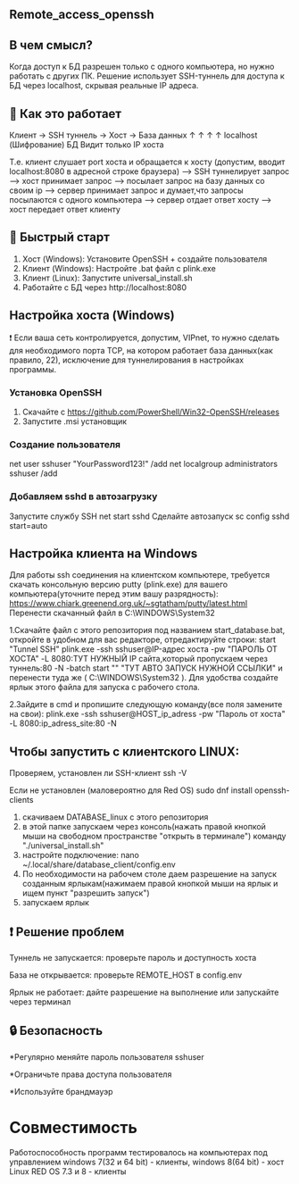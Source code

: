 ## Remote_access_openssh

## В чем смысл?
Когда доступ к БД разрешен только с одного компьютера, но нужно работать с других ПК. Решение использует SSH-туннель для доступа к БД через localhost, скрывая реальные IP адреса.

## 🔄 Как это работает
Клиент → SSH туннель → Хост → База данных
↑ ↑ ↑ ↑
localhost (Шифрование) БД Видит только IP хоста

Т.е. клиент слушает port хоста и обращается к хосту (допустим, вводит localhost:8080 в адресной строке браузера) --> SSH туннелирует запрос --> хост принимает запрос --> посылает запрос на базу данных со своим ip --> сервер принимает запрос и думает,что запросы посылаются с одного компьютера --> сервер отдает ответ хосту --> хост передает ответ клиенту

## 🚀 Быстрый старт
1. Хост (Windows): Установите OpenSSH + создайте пользователя
2. Клиент (Windows): Настройте .bat файл с plink.exe  
3. Клиент (Linux): Запустите universal_install.sh
4. Работайте с БД через http://localhost:8080


## Настройка хоста (Windows)
  ❗ Если ваша сеть контролируется, допустим, VIPnet, то нужно сделать для необходимого порта TCP, на котором работает база данных(как правило, 22), исключение для туннелирования в настройках программы.
    
  ### Установка OpenSSH
  1. Скачайте с https://github.com/PowerShell/Win32-OpenSSH/releases
  2. Запустите .msi установщик

  ### Создание пользователя
  net user sshuser "YourPassword123!" /add
  net localgroup administrators sshuser /add 

  ### Добавляем sshd в автозагрузку
  Запустите службу SSH
  net start sshd
  Сделайте автозапуск
  sc config sshd start=auto
  
  ## Настройка клиента на Windows
  Для работы ssh соединения на клиентском компьютере, требуется скачать консольную версию putty (plink.exe) для вашего компьютера(уточните перед этим вашу разрядность): https://www.chiark.greenend.org.uk/~sgtatham/putty/latest.html
  Перенести скачанный файл в C:\\WINDOWS\System32
  
  1.Скачайте файл с этого репозитория под названием start_database.bat, откройте в удобном для вас редакторе, отредактируйте строки:
  start "Tunnel SSH" plink.exe -ssh sshuser@IP-адрес хоста -pw "ПАРОЛЬ ОТ ХОСТА" -L 8080:ТУТ НУЖНЫЙ IP сайта,который пропускаем через туннель:80 -N -batch
  start "" "ТУТ АВТО ЗАПУСК НУЖНОЙ ССЫЛКИ"
  и перенести туда же ( C:\\WINDOWS\System32 ). 
  Для удобства создайте ярлык этого файла для запуска с рабочего стола.
  
  2.Зайдите в cmd и пропишите следующую команду(все поля замените на свои): 
  plink.exe -ssh sshuser@HOST_ip_adress -pw "Пароль от хоста" -L 8080:ip_adress_site:80 -N

## Чтобы запустить с клиентского LINUX: 
Проверяем, установлен ли SSH-клиент
ssh -V

Если не установлен (маловероятно для Red OS)
sudo dnf install openssh-clients

1) скачиваем DATABASE_linux с этого репозитория
2) в этой папке запускаем через консоль(нажать правой кнопкой мыши на свободном пространстве "открыть в терминале") команду  "./universal_install.sh"
3) настройте подключение: nano ~/.local/share/database_client/config.env
4) По необходимости на рабочем столе даем разрешение на запуск созданным ярлыкам(нажимаем правой кнопкой мыши на ярлык и ищем пункт  "разрешить запуск")
5) запускаем ярлык


## ❗ Решение проблем
Туннель не запускается: проверьте пароль и доступность хоста

База не открывается: проверьте REMOTE_HOST в config.env

Ярлык не работает: дайте разрешение на выполнение или запускайте через терминал

## 🔒 Безопасность
*Регулярно меняйте пароль пользователя sshuser

*Ограничьте права доступа пользователя

*Используйте брандмауэр


# Совместимость

Работоспособность программ тестировалось на компьютерах под управлением 
windows 7(32 и 64 bit) - клиенты, 
windows 8(64 bit) - хост  
Linux RED OS 7.3 и 8 - клиенты
